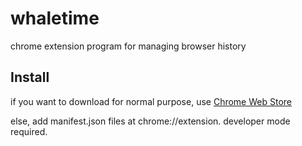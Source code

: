 # whaletime

chrome extension program for managing browser history

## Install

if you want to download for normal purpose, use [Chrome Web Store](https://chrome.google.com/webstore/detail/whale-time/khplphlplddgpkbimjnbccenjefeakii?hl=ko)

else, add manifest.json files at chrome://extension. developer mode required.
